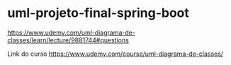 # uml-projeto-final-spring-boot
https://www.udemy.com/uml-diagrama-de-classes/learn/lecture/9881744#questions

Link do curso https://www.udemy.com/course/uml-diagrama-de-classes/  


